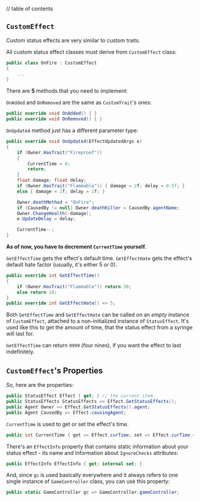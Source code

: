 // table of contents

## `CustomEffect` ##

Custom status effects are very similar to custom traits.

All custom status effect classes must derive from `CustomEffect` class:

```cs
public class OnFire : CustomEffect
{
    ...
}
```

There are **5** methods that you need to implement:

`OnAdded` and `OnRemoved` are the same as `CustomTrait`'s ones:

```cs
public override void OnAdded() { }
public override void OnRemoved() { }
```

`OnUpdated` method just has a different parameter type:

```cs
public override void OnUpdated(EffectUpdatedArgs e)
{
    if (Owner.HasTrait("Fireproof"))
    {
        CurrentTime = 0;
        return;
    }
    float damage; float delay;
    if (Owner.HasTrait("Flammable")) { damage = 2f; delay = 0.5f; }
    else { damage = 1f; delay = 1f; }

    Owner.deathMethod = "OnFire";
    if (CausedBy != null) Owner.deathKiller = CausedBy.agentName;
    Owner.ChangeHealth(-damage);
    e.UpdateDelay = delay;

    CurrentTime--;
}
```

**As of now, you have to decrement `CurrentTime` yourself.**

`GetEffectTime` gets the effect's default time. `GetEffectHate` gets the effect's default hate factor (usually, it's either 5 or 0).

```cs
public override int GetEffectTime()
{
    if (Owner.HasTrait("Flammable")) return 30;
    else return 10;
}
public override int GetEffectHate() => 5;
```

Both `GetEffectTime` and `GetEffectHate` can be called on an *empty* instance of `CustomEffect`, attached to a non-initialized instance of `StatusEffect`. It's used like this to get the amount of time, that the status effect from a syringe will last for.

`GetEffectTime` can return `9999` (four nines), if you want the effect to last indefinitely.

## `CustomEffect`'s Properties ##

So, here are the properties:

```cs
public StatusEffect Effect { get; } // the current item
public StatusEffects StatusEffects => Effect.GetStatusEffects();
public Agent Owner => Effect.GetStatusEffects().agent;
public Agent CausedBy => Effect.causingAgent;
```

`CurrentTime` is used to get or set the effect's time.

```cs
public int CurrentTime { get => Effect.curTime; set => Effect.curTime = value; }
```

There's an `EffectInfo` property that contains static information about your status effect - its name and information about `IgnoreChecks` attributes:

```cs
public EffectInfo EffectInfo { get; internal set; }
```

And, since `gc` is used basically everywhere and it always refers to one single instance of `GameController` class, you can use this property:

```cs
public static GameController gc => GameController.gameController;
```